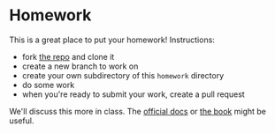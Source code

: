 # Homework

This is a great place to put your homework! Instructions:

* fork [the repo](https://github.com/mbrudd/site) and clone it 
* create a new branch to work on
* create your own subdirectory of this `homework` directory
* do some work 
* when you're ready to submit your work, create a pull request

We'll discuss this more in class. The [official docs](https://docs.github.com/en) or [the book](https://git-scm.com/book/en/v2) might be useful.
